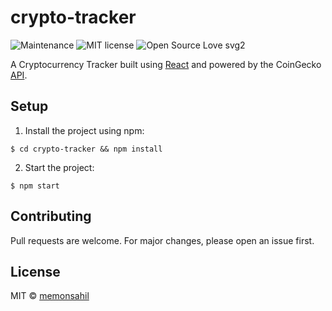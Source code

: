 # crypto-tracker

![Maintenance](https://img.shields.io/badge/Maintained%3F-no-red.svg)
![MIT license](https://img.shields.io/badge/License-MIT-blue.svg)
![Open Source Love svg2](https://badges.frapsoft.com/os/v2/open-source.svg?v=103)

A Cryptocurrency Tracker built using [React](https://reactjs.org) and powered by the CoinGecko [API](https://www.coingecko.com/en/api).

## Setup

1. Install the project using npm:

```
$ cd crypto-tracker && npm install
```

2. Start the project:

```
$ npm start
```

## Contributing

Pull requests are welcome. For major changes, please open an issue first.

## License

MIT &copy; [memonsahil](https://github.com/memonsahil)
